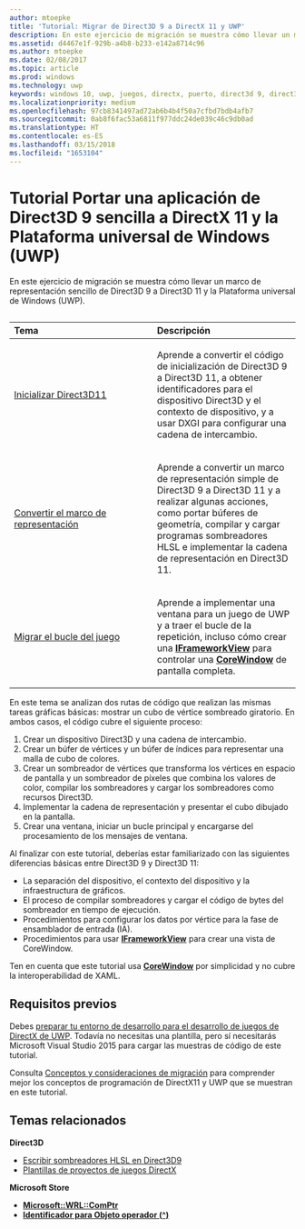 ```yaml
---
author: mtoepke
title: 'Tutorial: Migrar de Direct3D 9 a DirectX 11 y UWP'
description: En este ejercicio de migración se muestra cómo llevar un marco de representación sencillo de Direct3D 9 a Direct3D 11 y la Plataforma universal de Windows (UWP).
ms.assetid: d4467e1f-929b-a4b8-b233-e142a8714c96
ms.author: mtoepke
ms.date: 02/08/2017
ms.topic: article
ms.prod: windows
ms.technology: uwp
keywords: windows 10, uwp, juegos, directx, puerto, direct3d 9, direct3d 11
ms.localizationpriority: medium
ms.openlocfilehash: 97cb8341497ad72ab6b4b4f50a7cfbd7bdb4afb7
ms.sourcegitcommit: 0ab8f6fac53a6811f977ddc24de039c46c9db0ad
ms.translationtype: HT
ms.contentlocale: es-ES
ms.lasthandoff: 03/15/2018
ms.locfileid: "1653104"
---
```

# <a name="walkthrough-port-a-simple-direct3d-9-app-to-directx-11-and-universal-windows-platform-uwp"></a>Tutorial Portar una aplicación de Direct3D 9 sencilla a DirectX 11 y la Plataforma universal de Windows (UWP)



En este ejercicio de migración se muestra cómo llevar un marco de representación sencillo de Direct3D 9 a Direct3D 11 y la Plataforma universal de Windows (UWP).
## 
<table>
<colgroup>
<col width="50%" />
<col width="50%" />
</colgroup>
<thead>
<tr class="header">
<th align="left">Tema</th>
<th align="left">Descripción</th>
</tr>
</thead>
<tbody>
<tr class="odd">
<td align="left"><p><a href="simple-port-from-direct3d-9-to-11-1-part-1--initializing-direct3d.md">Inicializar Direct3D11</a></p></td>
<td align="left"><p>Aprende a convertir el código de inicialización de Direct3D 9 a Direct3D 11, a obtener identificadores para el dispositivo Direct3D y el contexto de dispositivo, y a usar DXGI para configurar una cadena de intercambio.</p></td>
</tr>
<tr class="even">
<td align="left"><p><a href="simple-port-from-direct3d-9-to-11-1-part-2--rendering.md">Convertir el marco de representación</a></p></td>
<td align="left"><p>Aprende a convertir un marco de representación simple de Direct3D 9 a Direct3D 11 y a realizar algunas acciones, como portar búferes de geometría, compilar y cargar programas sombreadores HLSL e implementar la cadena de representación en Direct3D 11.</p></td>
</tr>
<tr class="odd">
<td align="left"><p><a href="simple-port-from-direct3d-9-to-11-1-part-3--viewport-and-game-loop.md">Migrar el bucle del juego</a></p></td>
<td align="left"><p>Aprende a implementar una ventana para un juego de UWP y a traer el bucle de la repetición, incluso cómo crear una <a href="https://msdn.microsoft.com/library/windows/apps/hh700478"><strong>IFrameworkView</strong></a> para controlar una <a href="https://msdn.microsoft.com/library/windows/apps/br208225"><strong>CoreWindow</strong></a> de pantalla completa.</p></td>
</tr>
</tbody>
</table>

 

En este tema se analizan dos rutas de código que realizan las mismas tareas gráficas básicas: mostrar un cubo de vértice sombreado giratorio. En ambos casos, el código cubre el siguiente proceso:

1.  Crear un dispositivo Direct3D y una cadena de intercambio.
2.  Crear un búfer de vértices y un búfer de índices para representar una malla de cubo de colores.
3.  Crear un sombreador de vértices que transforma los vértices en espacio de pantalla y un sombreador de píxeles que combina los valores de color, compilar los sombreadores y cargar los sombreadores como recursos Direct3D.
4.  Implementar la cadena de representación y presentar el cubo dibujado en la pantalla.
5.  Crear una ventana, iniciar un bucle principal y encargarse del procesamiento de los mensajes de ventana.

Al finalizar con este tutorial, deberías estar familiarizado con las siguientes diferencias básicas entre Direct3D 9 y Direct3D 11:

-   La separación del dispositivo, el contexto del dispositivo y la infraestructura de gráficos.
-   El proceso de compilar sombreadores y cargar el código de bytes del sombreador en tiempo de ejecución.
-   Procedimientos para configurar los datos por vértice para la fase de ensamblador de entrada (IA).
-   Procedimientos para usar [**IFrameworkView**](https://msdn.microsoft.com/library/windows/apps/hh700478) para crear una vista de CoreWindow.

Ten en cuenta que este tutorial usa [**CoreWindow**](https://msdn.microsoft.com/library/windows/apps/br208225) por simplicidad y no cubre la interoperabilidad de XAML.

## <a name="prerequisites"></a>Requisitos previos


Debes [preparar tu entorno de desarrollo para el desarrollo de juegos de DirectX de UWP](prepare-your-dev-environment-for-windows-store-directx-game-development.md). Todavía no necesitas una plantilla, pero sí necesitarás Microsoft Visual Studio 2015 para cargar las muestras de código de este tutorial.

Consulta [Conceptos y consideraciones de migración](porting-considerations.md) para comprender mejor los conceptos de programación de DirectX11 y UWP que se muestran en este tutorial.

## <a name="related-topics"></a>Temas relacionados

**Direct3D**

* [Escribir sombreadores HLSL en Direct3D9](https://msdn.microsoft.com/library/windows/desktop/bb944006)
* [Plantillas de proyectos de juegos DirectX](user-interface.md)

**Microsoft Store**

* [**Microsoft::WRL::ComPtr**](https://msdn.microsoft.com/library/windows/apps/br244983.aspx)
* [**Identificador para Objeto operador (^)**](https://msdn.microsoft.com/library/windows/apps/yk97tc08.aspx)

